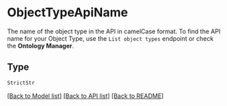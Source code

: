 # ObjectTypeApiName

The name of the object type in the API in camelCase format. To find the API name for your Object Type, use the
`List object types` endpoint or check the **Ontology Manager**.


## Type
```python
StrictStr
```


[[Back to Model list]](../../../README.md#models-v2-link) [[Back to API list]](../../../README.md#apis-v2-link) [[Back to README]](../../../README.md)
